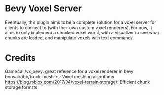 # Bevy Voxel Server
Eventually, this plugin aims to be a complete solution for a voxel server for clients to connect to (with their own custom voxel renderers). For now, it aims to only implement a chunked voxel world, with a visualizer to see what chunks are loaded, and manipulate voxels with text commands.

# Credits
Game4all/vx_bevy: great reference for a voxel renderer in bevy
bonsairobo/block-mesh-rs: Voxel meshing algorithms
https://blog.roblox.com/2017/04/voxel-terrain-storage/: Efficient chunk storage formats
